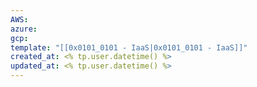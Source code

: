 ```yaml
---
AWS: 
azure: 
gcp: 
template: "[[0x0101_0101 - IaaS|0x0101_0101 - IaaS]]"
created_at: <% tp.user.datetime() %>
updated_at: <% tp.user.datetime() %>
---
```

